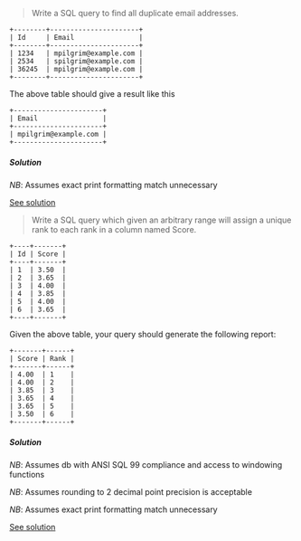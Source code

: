 > Write a SQL query to find all duplicate email addresses.

```
+--------+----------------------+
| Id     | Email                |
+--------+----------------------+
| 1234   | mpilgrim@example.com |
| 2534   | spilgrim@example.com |
| 36245  | mpilgrim@example.com |
+--------+----------------------+
```

The above table should give a result like this

```
+----------------------+
| Email                |
+----------------------+
| mpilgrim@example.com |
+----------------------+
```

##### Solution

*NB*: Assumes exact print formatting match unnecessary

[See solution](./find_duplicates.sql)

> Write a SQL query which given an arbitrary range will assign a unique rank to each rank in a column named Score.

```
+----+-------+
| Id | Score |
+----+-------+
| 1  | 3.50  |
| 2  | 3.65  |
| 3  | 4.00  |
| 4  | 3.85  |
| 5  | 4.00  |
| 6  | 3.65  |
+----+-------+
```

Given the above table, your query should generate the following report:

```
+-------+------+
| Score | Rank |
+-------+------+
| 4.00  | 1    |
| 4.00  | 2    |
| 3.85  | 3    |
| 3.65  | 4    |
| 3.65  | 5    |
| 3.50  | 6    |
+-------+------+
```

##### Solution

*NB*: Assumes db with ANSI SQL 99 compliance and access to windowing functions

*NB*: Assumes rounding to 2 decimal point precision is acceptable

*NB*: Assumes exact print formatting match unnecessary

[See solution](./generate_ranks.sql)
